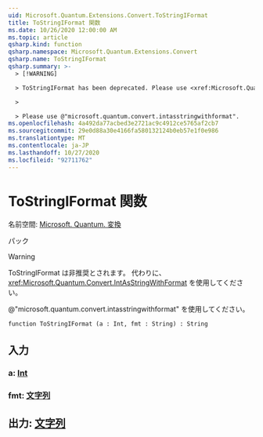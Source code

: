 ```yaml
---
uid: Microsoft.Quantum.Extensions.Convert.ToStringIFormat
title: ToStringIFormat 関数
ms.date: 10/26/2020 12:00:00 AM
ms.topic: article
qsharp.kind: function
qsharp.namespace: Microsoft.Quantum.Extensions.Convert
qsharp.name: ToStringIFormat
qsharp.summary: >-
  > [!WARNING]

  > ToStringIFormat has been deprecated. Please use <xref:Microsoft.Quantum.Convert.IntAsStringWithFormat> instead.

  >

  > Please use @"microsoft.quantum.convert.intasstringwithformat".
ms.openlocfilehash: 4a492da77acbed3e2721ac9c4912ce5765af2cb7
ms.sourcegitcommit: 29e0d88a30e4166fa580132124b0eb57e1f0e986
ms.translationtype: MT
ms.contentlocale: ja-JP
ms.lasthandoff: 10/27/2020
ms.locfileid: "92711762"
---
```

# <a name="tostringiformat-function"></a>ToStringIFormat 関数

名前空間: [Microsoft. Quantum. 変換](xref:Microsoft.Quantum.Extensions.Convert)

パック [](https://nuget.org/packages/)


> [!WARNING]
> ToStringIFormat は非推奨とされます。 代わりに、<xref:Microsoft.Quantum.Convert.IntAsStringWithFormat> を使用してください。
>
> @"microsoft.quantum.convert.intasstringwithformat" を使用してください。



```qsharp
function ToStringIFormat (a : Int, fmt : String) : String
```


## <a name="input"></a>入力

### <a name="a--int"></a>a: [Int](xref:microsoft.quantum.lang-ref.int)




### <a name="fmt--string"></a>fmt: [文字列](xref:microsoft.quantum.lang-ref.string)





## <a name="output--string"></a>出力: [文字列](xref:microsoft.quantum.lang-ref.string)

